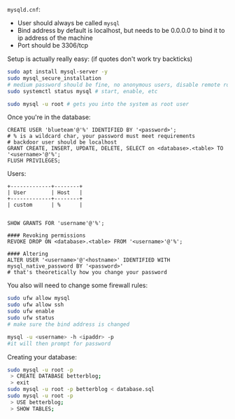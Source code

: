 `mysqld.cnf`:
- User should always be called `mysql`
- Bind address by default is localhost, but needs to be 0.0.0.0 to bind it to ip address of the machine
- Port should be 3306/tcp

Setup is actually really easy: (if quotes don't work try backticks)
```sh
sudo apt install mysql-server -y
sudo mysql_secure_installation
# medium password should be fine, no anonymous users, disable remote root login, remove test database, reload permissions
sudo systemctl status mysql # start, enable, etc

sudo mysql -u root # gets you into the system as root user
```

Once you're in the database:
```mysql
CREATE USER 'blueteam'@'%' IDENTIFIED BY '<password>';
# % is a wildcard char, your password must meet requirements
# backdoor user should be localhost
GRANT CREATE, INSERT, UPDATE, DELETE, SELECT on <database>.<table> TO '<username>'@'%';
FLUSH PRIVILEGES;
```

Users:
```
+-------------+--------+
| User        | Host   |
+-------------+--------+
| custom      | %      |

```

```mysql

SHOW GRANTS FOR 'username'@'%';

#### Revoking permissions
REVOKE DROP ON <database>.<table> FROM '<username>'@'%';

#### Altering
ALTER USER '<username>'@'<hostname>' IDENTIFIED WITH mysql_native_password BY '<password>'
# that's theoretically how you change your password
```

You also will need to change some firewall rules:
```sh
sudo ufw allow mysql
sudo ufw allow ssh
sudo ufw enable
sudo ufw status
# make sure the bind address is changed
```

```sh
mysql -u <username> -h <ipaddr> -p
#it will then prompt for password
```

Creating your database:
```sh
sudo mysql -u root -p
 > CREATE DATABASE betterblog;
 > exit
sudo mysql -u root -p betterblog < database.sql
sudo mysql -u root -p
 > USE betterblog;
 > SHOW TABLES;
```